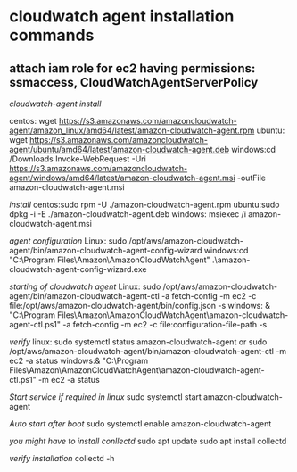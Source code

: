 # cloudwatch agent installation commands

## attach iam role for ec2 having permissions: ssmaccess, CloudWatchAgentServerPolicy


*cloudwatch-agent install*

centos: wget https://s3.amazonaws.com/amazoncloudwatch-agent/amazon_linux/amd64/latest/amazon-cloudwatch-agent.rpm
ubuntu: wget https://s3.amazonaws.com/amazoncloudwatch-agent/ubuntu/amd64/latest/amazon-cloudwatch-agent.deb
windows:cd /Downloads
Invoke-WebRequest -Uri https://s3.amazonaws.com/amazoncloudwatch-agent/windows/amd64/latest/amazon-cloudwatch-agent.msi -outFile amazon-cloudwatch-agent.msi

*install*
centos:sudo rpm -U ./amazon-cloudwatch-agent.rpm
ubuntu:sudo dpkg -i -E ./amazon-cloudwatch-agent.deb
windows: msiexec /i amazon-cloudwatch-agent.msi

*agent configuration*
Linux: sudo /opt/aws/amazon-cloudwatch-agent/bin/amazon-cloudwatch-agent-config-wizard
windows:cd "C:\Program Files\Amazon\AmazonCloudWatchAgent" .\amazon-cloudwatch-agent-config-wizard.exe

*starting of cloudwatch agent*
Linux: sudo /opt/aws/amazon-cloudwatch-agent/bin/amazon-cloudwatch-agent-ctl -a fetch-config -m ec2 -c file:/opt/aws/amazon-cloudwatch-agent/bin/config.json -s
windows: & "C:\Program Files\Amazon\AmazonCloudWatchAgent\amazon-cloudwatch-agent-ctl.ps1" -a fetch-config -m ec2 -c file:configuration-file-path -s

*verify*
linux: sudo systemctl status amazon-cloudwatch-agent
or sudo /opt/aws/amazon-cloudwatch-agent/bin/amazon-cloudwatch-agent-ctl -m ec2 -a status
windows:& "C:\Program Files\Amazon\AmazonCloudWatchAgent\amazon-cloudwatch-agent-ctl.ps1" -m ec2 -a status

*Start service if required in linux*
sudo systemctl start amazon-cloudwatch-agent

*Auto start after boot*
sudo systemctl enable amazon-cloudwatch-agent

*you might have to install conllectd*
sudo apt update
sudo apt install collectd

*verify installation*
collectd -h





